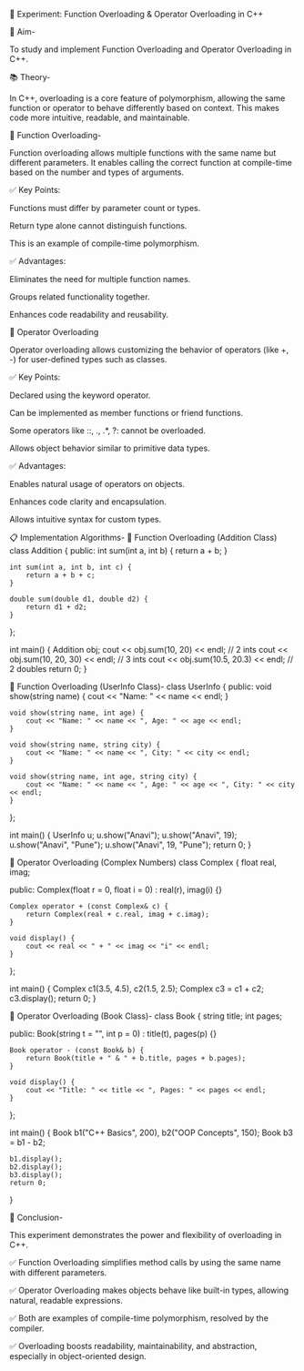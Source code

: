 🔧 Experiment: Function Overloading & Operator Overloading in C++

🎯 Aim-

To study and implement Function Overloading and Operator Overloading in C++.

📚 Theory-

In C++, overloading is a core feature of polymorphism, allowing the same function or operator to behave differently based on context. This makes code more intuitive, readable, and maintainable.

🔹 Function Overloading-

Function overloading allows multiple functions with the same name but different parameters. It enables calling the correct function at compile-time based on the number and types of arguments.

✅ Key Points:

Functions must differ by parameter count or types.

Return type alone cannot distinguish functions.

This is an example of compile-time polymorphism.

✅ Advantages:

Eliminates the need for multiple function names.

Groups related functionality together.

Enhances code readability and reusability.

🔹 Operator Overloading

Operator overloading allows customizing the behavior of operators (like +, -) for user-defined types such as classes.

✅ Key Points:

Declared using the keyword operator.

Can be implemented as member functions or friend functions.

Some operators like ::, ., .*, ?: cannot be overloaded.

Allows object behavior similar to primitive data types.

✅ Advantages:

Enables natural usage of operators on objects.

Enhances code clarity and encapsulation.

Allows intuitive syntax for custom types.

📋 Implementation Algorithms-
🧾 Function Overloading (Addition Class)
class Addition {
public:
    int sum(int a, int b) {
        return a + b;
    }

    int sum(int a, int b, int c) {
        return a + b + c;
    }

    double sum(double d1, double d2) {
        return d1 + d2;
    }
};

int main() {
    Addition obj;
    cout << obj.sum(10, 20) << endl;        // 2 ints
    cout << obj.sum(10, 20, 30) << endl;    // 3 ints
    cout << obj.sum(10.5, 20.3) << endl;    // 2 doubles
    return 0;
}

🧾 Function Overloading (UserInfo Class)-
class UserInfo {
public:
    void show(string name) {
        cout << "Name: " << name << endl;
    }

    void show(string name, int age) {
        cout << "Name: " << name << ", Age: " << age << endl;
    }

    void show(string name, string city) {
        cout << "Name: " << name << ", City: " << city << endl;
    }

    void show(string name, int age, string city) {
        cout << "Name: " << name << ", Age: " << age << ", City: " << city << endl;
    }
};

int main() {
    UserInfo u;
    u.show("Anavi");
    u.show("Anavi", 19);
    u.show("Anavi", "Pune");
    u.show("Anavi", 19, "Pune");
    return 0;
}

🧾 Operator Overloading (Complex Numbers)
class Complex {
    float real, imag;

public:
    Complex(float r = 0, float i = 0) : real(r), imag(i) {}

    Complex operator + (const Complex& c) {
        return Complex(real + c.real, imag + c.imag);
    }

    void display() {
        cout << real << " + " << imag << "i" << endl;
    }
};

int main() {
    Complex c1(3.5, 4.5), c2(1.5, 2.5);
    Complex c3 = c1 + c2;
    c3.display();
    return 0;
}

🧾 Operator Overloading (Book Class)-
class Book {
    string title;
    int pages;

public:
    Book(string t = "", int p = 0) : title(t), pages(p) {}

    Book operator - (const Book& b) {
        return Book(title + " & " + b.title, pages + b.pages);
    }

    void display() {
        cout << "Title: " << title << ", Pages: " << pages << endl;
    }
};

int main() {
    Book b1("C++ Basics", 200), b2("OOP Concepts", 150);
    Book b3 = b1 - b2;

    b1.display();
    b2.display();
    b3.display();
    return 0;
}

🧠 Conclusion-

This experiment demonstrates the power and flexibility of overloading in C++.

✅ Function Overloading simplifies method calls by using the same name with different parameters.

✅ Operator Overloading makes objects behave like built-in types, allowing natural, readable expressions.

✅ Both are examples of compile-time polymorphism, resolved by the compiler.

✅ Overloading boosts readability, maintainability, and abstraction, especially in object-oriented design.
